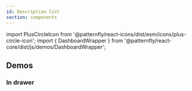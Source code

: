 ```yaml
---
id: Description list
section: components
---
```


import PlusCircleIcon from '@patternfly/react-icons/dist/esm/icons/plus-circle-icon';
import { DashboardWrapper } from '@patternfly/react-core/dist/js/demos/DashboardWrapper';

## Demos

### In drawer

```js file='./examples/DescriptionListDrawer.tsx' isFullscreen
```